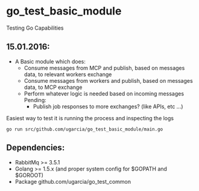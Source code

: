 # go_test_basic_module
Testing Go Capabilities

15.01.2016:
-----------

- A Basic module which does:
    - Consume messages from MCP and publish, based on messages data, to relevant workers exchange
    - Consume messages from workers and publish, based on messages data, to MCP exchange
    - Perform whatever logic is needed based on incoming messages
    Pending:
        - Publish job responses to more exchanges? (like APIs, etc ...)

Easiest way to test it is running the process and inspecting the logs

    go run src/github.com/ugarcia/go_test_basic_module/main.go

Dependencies:
-------------
- RabbitMq >= 3.5.1
- Golang >= 1.5.x (and proper system config for $GOPATH and $GOROOT)
- Package github.com/ugarcia/go_test_common

